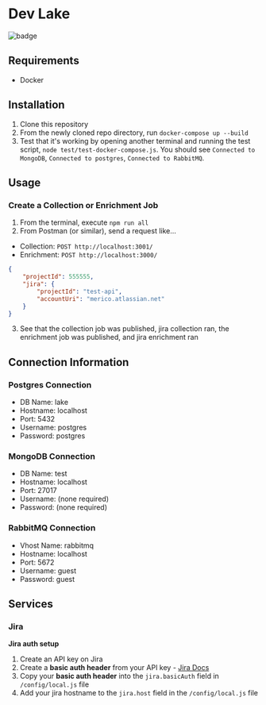 # Dev Lake

![badge](https://github.com/merico-dev/lake/actions/workflows/main.yml/badge.svg)

## Requirements

- Docker

## Installation

1. Clone this repository
2. From the newly cloned repo directory, run `docker-compose up --build`
3. Test that it's working by opening another terminal and running the test script, `node test/test-docker-compose.js`. You should see `Connected to MongoDB`, `Connected to postgres`,  `Connected to RabbitMQ`.

## Usage

### Create a Collection or Enrichment Job

1. From the terminal, execute `npm run all`
2. From Postman (or similar), send a request like...

- Collection: `POST http://localhost:3001/`
- Enrichment: `POST http://localhost:3000/`

```json
{
    "projectId": 555555,
    "jira": {
        "projectId": "test-api",
        "accountUri": "merico.atlassian.net"
    }
}
```

3. See that the collection job was published, jira collection ran, the enrichment job was published, and jira enrichment ran

## Connection Information

### Postgres Connection

- DB Name: lake
- Hostname: localhost
- Port: 5432
- Username: postgres
- Password: postgres

### MongoDB Connection

- DB Name: test
- Hostname: localhost
- Port: 27017
- Username: (none required)
- Password: (none required)

### RabbitMQ Connection

- Vhost Name: rabbitmq
- Hostname: localhost
- Port: 5672
- Username: guest
- Password: guest

## Services

### Jira

__Jira auth setup__

1. Create an API key on Jira
3. Create a __basic auth header__ from your API key - [Jira Docs](https://developer.atlassian.com/cloud/jira/platform/basic-auth-for-rest-apis/#supply-basic-auth-headers)
3. Copy your __basic auth header__ into the `jira.basicAuth` field in `/config/local.js` file
4. Add your jira hostname to the `jira.host` field in the `/config/local.js` file
